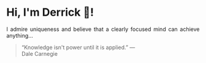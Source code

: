 # Hi, I'm Derrick 👋!
<p align="justify">I admire uniqueness and believe that a clearly focused mind can achieve anything...</p> 
<!-- #quote-start -->
<blockquote>&ldquo;Knowledge isn't power until it is applied.&rdquo; &mdash; <footer>Dale Carnegie</footer></blockquote>
<!-- #quote-end -->
